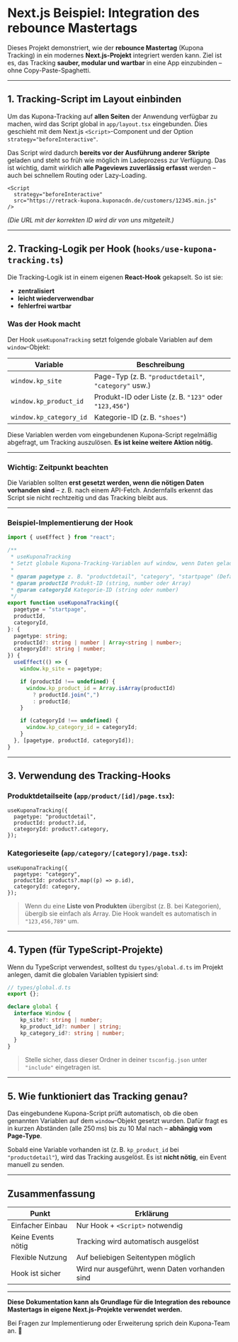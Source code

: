 # Next.js Beispiel: Integration des rebounce Mastertags

Dieses Projekt demonstriert, wie der **rebounce Mastertag** (Kupona Tracking) in ein modernes **Next.js-Projekt** integriert werden kann. Ziel ist es, das Tracking **sauber, modular und wartbar** in eine App einzubinden – ohne Copy-Paste-Spaghetti.

---

## 1. Tracking-Script im Layout einbinden

Um das Kupona-Tracking auf **allen Seiten** der Anwendung verfügbar zu machen, wird das Script global in `app/layout.tsx` eingebunden. Dies geschieht mit dem Next.js `<Script>`-Component und der Option `strategy="beforeInteractive"`.

Das Script wird dadurch **bereits vor der Ausführung anderer Skripte** geladen und steht so früh wie möglich im Ladeprozess zur Verfügung. Das ist wichtig, damit wirklich **alle Pageviews zuverlässig erfasst** werden – auch bei schnellem Routing oder Lazy-Loading.

```tsx
<Script
  strategy="beforeInteractive"
  src="https://retrack-kupona.kuponacdn.de/customers/12345.min.js"
/>
```

_(Die URL mit der korrekten ID wird dir von uns mitgeteilt.)_

---

## 2. Tracking-Logik per Hook (`hooks/use-kupona-tracking.ts`)

Die Tracking-Logik ist in einem eigenen **React-Hook** gekapselt. So ist sie:

- **zentralisiert**
- **leicht wiederverwendbar**
- **fehlerfrei wartbar**

### Was der Hook macht

Der Hook `useKuponaTracking` setzt folgende globale Variablen auf dem `window`-Objekt:

| Variable                | Beschreibung                                           |
| ----------------------- | ------------------------------------------------------ |
| `window.kp_site`        | Page-Typ (z. B. `"productdetail"`, `"category"` usw.)  |
| `window.kp_product_id`  | Produkt-ID oder Liste (z. B. `"123"` oder `"123,456"`) |
| `window.kp_category_id` | Kategorie-ID (z. B. `"shoes"`)                         |

Diese Variablen werden vom eingebundenen Kupona-Script regelmäßig abgefragt, um Tracking auszulösen. **Es ist keine weitere Aktion nötig.**

---

### Wichtig: Zeitpunkt beachten

Die Variablen sollten **erst gesetzt werden, wenn die nötigen Daten vorhanden sind** – z. B. nach einem API-Fetch. Andernfalls erkennt das Script sie nicht rechtzeitig und das Tracking bleibt aus.

---

### Beispiel-Implementierung der Hook

```ts
import { useEffect } from "react";

/**
 * useKuponaTracking
 * Setzt globale Kupona-Tracking-Variablen auf window, wenn Daten geladen sind.
 *
 * @param pagetype z. B. "productdetail", "category", "startpage" (Default)
 * @param productId Produkt-ID (string, number oder Array)
 * @param categoryId Kategorie-ID (string oder number)
 */
export function useKuponaTracking({
  pagetype = "startpage",
  productId,
  categoryId,
}: {
  pagetype: string;
  productId?: string | number | Array<string | number>;
  categoryId?: string | number;
}) {
  useEffect(() => {
    window.kp_site = pagetype;

    if (productId !== undefined) {
      window.kp_product_id = Array.isArray(productId)
        ? productId.join(",")
        : productId;
    }

    if (categoryId !== undefined) {
      window.kp_category_id = categoryId;
    }
  }, [pagetype, productId, categoryId]);
}
```

---

## 3. Verwendung des Tracking-Hooks

### Produktdetailseite (`app/product/[id]/page.tsx`):

```tsx
useKuponaTracking({
  pagetype: "productdetail",
  productId: product?.id,
  categoryId: product?.category,
});
```

### Kategorieseite (`app/category/[category]/page.tsx`):

```tsx
useKuponaTracking({
  pagetype: "category",
  productId: products?.map((p) => p.id),
  categoryId: category,
});
```

> Wenn du eine **Liste von Produkten** übergibst (z. B. bei Kategorien), übergib sie einfach als Array. Die Hook wandelt es automatisch in `"123,456,789"` um.

---

## 4. Typen (für TypeScript-Projekte)

Wenn du TypeScript verwendest, solltest du `types/global.d.ts` im Projekt anlegen, damit die globalen Variablen typisiert sind:

```ts
// types/global.d.ts
export {};

declare global {
  interface Window {
    kp_site?: string | number;
    kp_product_id?: number | string;
    kp_category_id?: string | number;
  }
}
```

> Stelle sicher, dass dieser Ordner in deiner `tsconfig.json` unter `"include"` eingetragen ist.

---

## 5. Wie funktioniert das Tracking genau?

Das eingebundene Kupona-Script prüft automatisch, ob die oben genannten Variablen auf dem `window`-Objekt gesetzt wurden. Dafür fragt es in kurzen Abständen (alle 250 ms) bis zu 10 Mal nach – **abhängig vom Page-Type**.

Sobald eine Variable vorhanden ist (z. B. `kp_product_id` bei `"productdetail"`), wird das Tracking ausgelöst.
Es ist **nicht nötig**, ein Event manuell zu senden.

---

## Zusammenfassung

| Punkt              | Erklärung                                      |
| ------------------ | ---------------------------------------------- |
| Einfacher Einbau   | Nur Hook + `<Script>` notwendig                |
| Keine Events nötig | Tracking wird automatisch ausgelöst            |
| Flexible Nutzung   | Auf beliebigen Seitentypen möglich             |
| Hook ist sicher    | Wird nur ausgeführt, wenn Daten vorhanden sind |

---

**Diese Dokumentation kann als Grundlage für die Integration des rebounce Mastertags in eigene Next.js-Projekte verwendet werden.**

Bei Fragen zur Implementierung oder Erweiterung sprich dein Kupona-Team an. 💬
